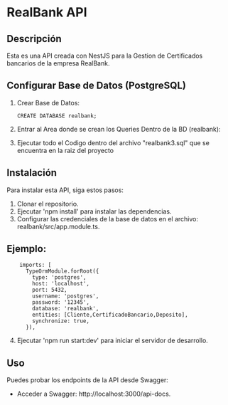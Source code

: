 # RealBank API

## Descripción
Esta es una API creada con NestJS para la Gestion de Certificados bancarios de la empresa RealBank.

## Configurar Base de Datos (PostgreSQL)

1. Crear Base de Datos: 
    ```
    CREATE DATABASE realbank;

    ```
2. Entrar al Area donde se crean los Queries Dentro de la BD (realbank): 

3. Ejecutar todo el Codigo dentro del archivo "realbank3.sql" que se encuentra en la raiz del proyecto  

## Instalación
Para instalar esta API, siga estos pasos:
1. Clonar el repositorio.
2. Ejecutar 'npm install' para instalar las dependencias.
3. Configurar las credenciales de la base de datos en el archivo: realbank/src/app.module.ts.

 ## Ejemplo:

        imports: [
          TypeOrmModule.forRoot({
            type: 'postgres',
            host: 'localhost',
            port: 5432,
            username: 'postgres',
            password: '12345',
            database: 'realbank',
            entities: [Cliente,CertificadoBancario,Deposito],
            synchronize: true,
          }),
 
4. Ejecutar 'npm run start:dev' para iniciar el servidor de desarrollo.

## Uso
Puedes probar los endpoints de la API desde Swagger:
- Acceder a Swagger: http://localhost:3000/api-docs.


